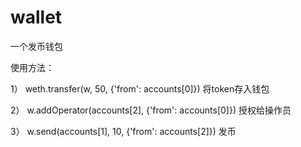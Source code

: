 # wallet

一个发币钱包

使用方法：

1） weth.transfer(w, 50, {'from': accounts[0]}) 将token存入钱包

2） w.addOperator(accounts[2], {'from': accounts[0]}) 授权给操作员

3） w.send(accounts[1], 10, {'from': accounts[2]}) 发币

